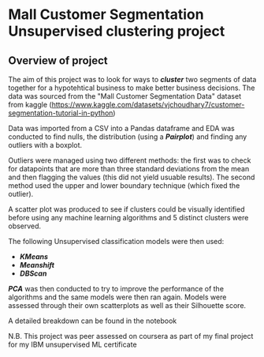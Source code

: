 # Mall Customer Segmentation Unsupervised clustering project




## Overview of project
The aim of this project was to look for ways to ***cluster*** two segments of data together for a hypotehtical business to make better business decisions. The data was sourced from the "Mall Customer Segmentation Data" dataset from kaggle (https://www.kaggle.com/datasets/vjchoudhary7/customer-segmentation-tutorial-in-python)

Data was imported from a CSV into a Pandas dataframe and EDA was conducted to find nulls, the distribution (using a ***Pairplot***) and finding any outliers with a boxplot.

Outliers were managed using two different methods: the first was to check for datapoints that are more than three standard deviations from the mean and then flagging the values (this did not yield usuable results). The second method used the upper and lower boundary technique (which fixed the outlier).

A scatter plot was produced to see if clusters could be visually identified before using any machine learning algorithms and 5 distinct clusters were observed.

The following Unsupervised classification models were then used:
- ***KMeans***
- ***Meanshift***
- ***DBScan***

***PCA*** was then conducted to try to improve the performance of the algorithms and the same models were then ran again.
Models were assessed through their own scatterplots as well as their Silhouette score.

A detailed breakdown can be found in the notebook

N.B. This project was peer assessed on coursera as part of my final project for my IBM unsupervised ML certificate

